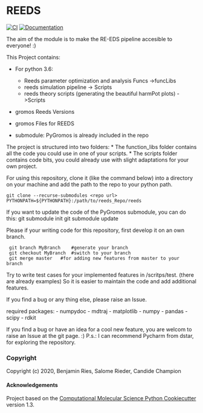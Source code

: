 REEDS
==============================
[//]: # (Badges)
[![CI](https://github.com/rinikerlab/reeds/actions/workflows/CI.yaml/badge.svg)](https://github.com/rinikerlab/reeds/actions/workflows/CI.yaml)
[![Documentation](https://img.shields.io/badge/Documentation-here-white.svg)](https://rinikerlab.github.io/reeds/)



The aim of the module is to make the RE-EDS pipeline accesible to everyone! :)

This Project contains:
 * For python 3.6:
    * Reeds parameter optimization and analysis Funcs ->funcLibs
    * reeds simulation pipeline -> Scripts
    * reeds theory scripts (generating the beautiful harmPot plots) ->Scripts

 * gromos Reeds Versions
 * gromos Files for REEDS
 * submodule: PyGromos is already included in the repo


The project is structured into two folders: 
    * The function_libs folder contains all the code you could use in one of your scripts.
    * The scripts folder contains code bits, you could already use with slight adaptations for your own project.

For using this repository, clone it (like the command below) into a directory on your machine and add the path to the repo to your python path.

    git clone --recurse-submodules <repo url>
    PYTHONPATH=${PYTHONPATH}:/path/to/reeds_Repo/reeds

If you want to update the code of the PyGromos submodule, you can do this:
    git submodule init
    git submodule update

Please if your writing code for this repository, first develop it on an own branch.

     git branch MyBranch    #generate your branch
     git checkout MyBranch  #switch to your branch
     git merge master   #for adding new features from master to your branch

Try to write test cases for your implemented features in /scritps/test. (there are already examples)
So it is easier to maintain the code and add additional features.

If you find a bug or any thing else, please raise an Issue.

required packages:
    - numpydoc
    - mdtraj
    - matplotlib
    - numpy
    - pandas
    - scipy
    - rdkit
    

If you find a bug or have an idea for a cool new feature, you are welcom to raise an Issue at the git page. :)
P.s.: I can recommend Pycharm from dstar, for exploring the repository.

### Copyright

Copyright (c) 2020, Benjamin Ries, Salome Rieder, Candide Champion


#### Acknowledgements
 
Project based on the 
[Computational Molecular Science Python Cookiecutter](https://github.com/molssi/cookiecutter-cms) version 1.3.
